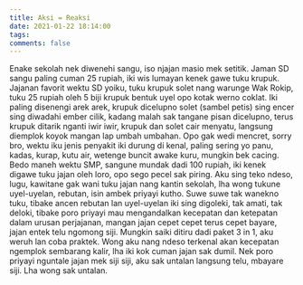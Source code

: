 ```yaml
---
title: Aksi = Reaksi
date: 2021-01-22 18:14:00
tags:
comments: false
---
```

Enake sekolah nek diwenehi sangu, iso njajan masio mek setitik. Jaman SD sangu paling cuman 25 rupiah, iki wis lumayan kenek gawe tuku krupuk. Jajanan favorit wektu SD yoiku, tuku krupuk solet nang warunge Wak Rokip, tuku 25 rupiah oleh 5 biji krupuk bentuk uyel opo kotak werno coklat.
Iki paling disenengi arek arek, krupuk dicelupno solet (sambel petis) sing encer sing diwadahi ember cilik, kadang malah sak tangane pisan dicelupno, terus krupuk ditarik nganti iwir iwir, krupuk dan solet cair menyatu, langsung diemplok koyok mangan lap umbah umbahan.
Opo gak wedi mencret, sorry bro, wektu iku jenis penyakit iki durung di kenal, paling sering yo panu, kadas, kurap, kutu air, wetenge buncit awake kuru, mungkin bek cacing.
Bedo maneh wektu SMP, sangune mundak dadi 100 rupiah, iki kenek digawe tuku jajan oleh loro, opo sego pecel sak piring.
Aku sing teko ndeso, lugu, kawitane gak wani tuku jajan nang kantin sekolah, lha wong tukune uyel-uyelan, rebutan, isin ambek priyayi kutho. Suwe suwe tak wanekno tuku, tibake ancen rebutan lan uyel-uyelan iki sing digoleki, tak amati, tak deloki, tibake poro priyayi mau mengandalkan kecepatan dan ketepatan dalam urusan perjajanan, mangan jajan cepet cepet terus cepet bayare, jajan entek telu ngomong siji. Mungkin saiki ditiru dadi paket 3 in 1, aku weruh lan coba praktek. Wong aku nang ndeso terkenal akan kecepatan ngemplok sembarang kalir, lha iki kok cuman jajan sak dumil. Nek poro priyayi nguntale jajan mek siji siji, aku sak untalan langsung telu, mbayare siji.
Lha wong sak untalan.
